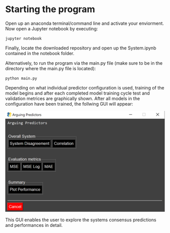 # Starting the program

Open up an anaconda terminal/command line and activate your enviorment. Now open a Jupyter notebook by executing: 
```shell
jupyter notebook
```
Finally, locate the downloaded repository and open up the System.ipynb contained in the notebook folder. 

Alternatively, to run the program via the main.py file (make sure to be in the directory where the main.py file is located):
```shell
python main.py
```
Depending on what individual predictor configuration is used, training of the model begins and after each completed model training cycle test and validation metrices are graphically shown. After all models in the configuration have been trained, the follwing GUI will appear:

![GUI menu main.py](resources/gui.png)

This GUI enables the user to explore the systems consensus predictions and performances in detail.

